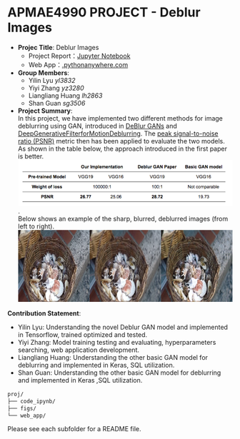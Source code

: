 # APMAE4990 PROJECT - Deblur Images
+ **Projec Title**: Deblur Images  
  + Project Report：[Jupyter Notebook](./code_ipynb/main.ipynb )  
  + Web App：[.pythonanywhere.com]()   
+ **Group Members**:  
  + Yilin Lyu	 *yl3832*
  + Yiyi Zhang *yz3280*
  + Liangliang Huang *lh2863*
  +  Shan Guan  *sg3506*
+ **Project Summary**:  
In this project, we have implemented two different methods for image deblurring using GAN, introduced in [DeBlur GANs](https://arxiv.org/pdf/1711.07064.pdf) and [DeepGenerativeFilterforMotionDeblurring](https://arxiv.org/pdf/1709.03481.pdf). The [peak signal-to-noise ratio (PSNR)](https://en.wikipedia.org/wiki/Peak_signal-to-noise_ratio) metric then has been applied to evaluate the two models. As shown in the table below, the approach introduced in the first paper is better. ![image](./figs/model_comparison.PNG).   
Below shows an example of the sharp, blurred, deblurred images (from left to right).   
![image](./figs/7200_0.png)

**Contribution Statement**:
+ Yilin Lyu: Understanding the novel Deblur GAN model and implemented in Tensorflow, trained optimized and tested. 
+ Yiyi Zhang:  Model training testing and evaluating, hyperparameters searching, web application development. 
+ Liangliang Huang: Understanding the other basic GAN model for deblurring and implemented in Keras,  SQL utilization.    
+ Shan Guan: Understanding the other basic GAN model for deblurring and implemented in Keras ,SQL utilization.  

```
proj/
├── code_ipynb/  
├── figs/  
└── web_app/
```

Please see each subfolder for a README file.
